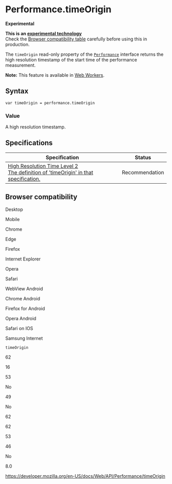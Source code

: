 # Performance.timeOrigin

**Experimental**

**This is an [experimental technology](https://developer.mozilla.org/en-US/docs/MDN/Guidelines/Conventions_definitions#experimental)**  
Check the [Browser compatibility table](#browser_compatibility) carefully before using this in production.

The `timeOrigin` read-only property of the [`Performance`](../performance) interface returns the high resolution timestamp of the start time of the performance measurement.

**Note:** This feature is available in [Web Workers](../web_workers_api).

## Syntax

    var timeOrigin = performance.timeOrigin

### Value

A high resolution timestamp.

## Specifications

<table><thead><tr class="header"><th>Specification</th><th>Status</th></tr></thead><tbody><tr class="odd"><td><a href="https://www.w3.org/TR/hr-time-2/#dom-performance-timeorigin">High Resolution Time Level 2<br />
<span class="small">The definition of 'timeOrigin' in that specification.</span></a></td><td><span class="spec-rec">Recommendation</span></td></tr></tbody></table>

## Browser compatibility

Desktop

Mobile

Chrome

Edge

Firefox

Internet Explorer

Opera

Safari

WebView Android

Chrome Android

Firefox for Android

Opera Android

Safari on IOS

Samsung Internet

`timeOrigin`

62

16

53

No

49

No

62

62

53

46

No

8.0

<a href="https://developer.mozilla.org/en-US/docs/Web/API/Performance/timeOrigin" class="_attribution-link">https://developer.mozilla.org/en-US/docs/Web/API/Performance/timeOrigin</a>
